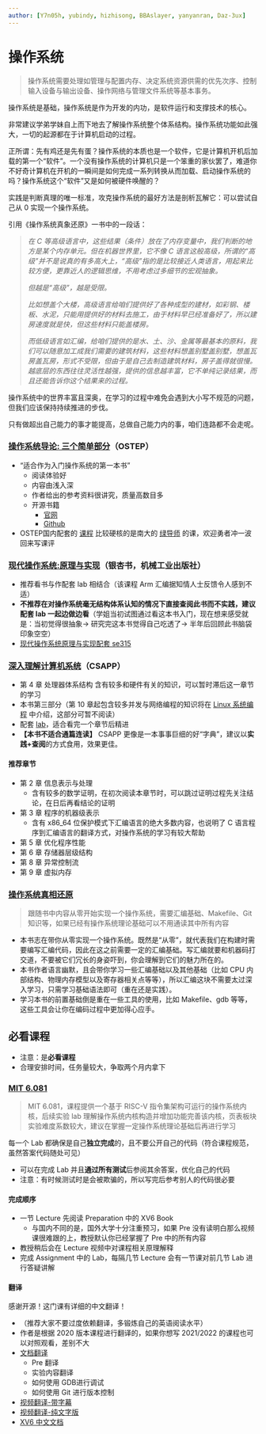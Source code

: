```yaml
---
author: [Y7n05h, yubindy, hizhisong, BBAslayer, yanyanran, Daz-3ux]
---
```


# 操作系统

> 操作系统需要处理如管理与配置内存、决定系统资源供需的优先次序、控制输入设备与输出设备、操作网络与管理文件系统等基本事务。

操作系统是基础，操作系统是作为开发的内功，是软件运行和支撑技术的核心。

非常建议学弟学妹自上而下地去了解操作系统整个体系结构。操作系统功能如此强大，一切的起源都在于计算机启动的过程。

正所谓：先有鸡还是先有蛋？操作系统的本质也是一个软件，它是计算机开机后加载的第一个“软件”。一个没有操作系统的计算机只是一个笨重的家伙罢了，难道你不好奇计算机在开机的一瞬间是如何完成一系列转换从而加载、启动操作系统的吗？操作系统这个“软件”又是如何被硬件唤醒的？

实践是判断真理的唯一标准，攻克操作系统的最好方法是剖析瓦解它：可以尝试自己从 0 实现一个操作系统。

引用《操作系统真象还原》一书中的一段话：

> *在 C 等高级语言中，这些结果（条件）放在了内存变量中，我们判断的地方是某个内存单元。但在机器世界里，它不像 C 语言这般高级，所谓的“高级”并不是说真的有多高大上，“高级”指的是比较接近人类语言，用起来比较方便，更靠近人的逻辑思维，不用考虑过多细节的宏观抽象。*
>
> *但越是“高级”，越是受限。*
>
> *比如想盖个大楼，高级语言给咱们提供好了各种成型的建材，如彩钢、楼板、水泥，只能用提供好的材料去施工，由于材料早已经准备好了，所以建房速度就是快，但这些材料只能盖楼房。*
>
> *而低级语言如汇编，给咱们提供的是水、土、沙、金属等最基本的原料，我们可以随意加工成我们需要的建筑材料，这些材料想盖别墅盖别墅，想盖瓦房盖瓦房，形式不受限，但由于是自己去制造建筑材料，房子盖得就很慢。越底层的东西往往灵活性越强，提供的信息越丰富，它不单纯记录结果，而且还能告诉你这个结果来的过程。*

操作系统中的世界丰富且深奥，在学习的过程中难免会遇到大小写不规范的问题，但我们应该保持持续推进的步伐。

只有做超出自己能力的事才能提高，总做自己能力内的事，咱们连路都不会走呢。

### [操作系统导论: 三个简单部分](https://book.douban.com/subject/33463930/)（OSTEP）

- “适合作为入门操作系统的第一本书”
    - 阅读体验好
    - 内容由浅入深
    - 作者给出的参考资料很讲究，质量高数目多
    - 开源书籍
        - [官网](https://pages.cs.wisc.edu/~remzi/OSTEP/)
        - [Github](https://github.com/remzi-arpacidusseau/ostep-translations)
- OSTEP国内配套的 [课程](https://www.bilibili.com/video/BV1HN41197Ko) 比较硬核的是南大的 [绿导师](http://jyywiki.cn/) 的课，欢迎勇者冲一波回来写课评

### [现代操作系统:原理与实现](https://book.douban.com/subject/35208251/)（银杏书，机械工业出版社）

- 推荐看书与作配套 lab 相结合（该课程 Arm 汇编据知情人士反馈令人感到不适）
- **不推荐在对操作系统毫无结构体系认知的情况下直接查阅此书而不实践，建议配套 lab 一起边做边看**（学姐当初试图通过看这本书入门，现在想来感受就是：当初觉得很抽象-> 研究完这本书觉得自己吃透了-> 半年后回顾此书脑袋印象空空）
- [现代操作系统原理与实现配套 se315](https://ipads.se.sjtu.edu.cn/courses/os/)

### [深入理解计算机系统](https://book.douban.com/subject/26912767/)（CSAPP）

- 第 4 章 处理器体系结构 含有较多和硬件有关的知识，可以暂时滞后这一章节的学习
- 本书第三部分（第 10 章起包含较多并发与网络编程的知识将在 [Linux 系统编程](linux-system-programming.md) 中介绍，这部分可暂不阅读）
- 配套 [lab](http://csapp.cs.cmu.edu/3e/labs.html)，适合看完一个章节后精进
- **【本书不适合通篇连读】** CSAPP 更像是一本事事巨细的好“字典”，建议以**实践+查阅**的方式食用，效果更佳。

#### 推荐章节

- 第 2 章 信息表示与处理
    - 含有较多的数学证明，在初次阅读本章节时，可以跳过证明过程先关注结论，在日后再看结论的证明
- 第 3 章 程序的机器级表示
    - 含有 x86_64 位保护模式下汇编语言的绝大多数内容，也说明了 C 语言程序到汇编语言的翻译方式，对操作系统的学习有较大帮助
- 第 5 章 优化程序性能
- 第 6 章 存储器层级结构
- 第 8 章 异常控制流
- 第 9 章 虚拟内存

### [操作系统真相还原](https://book.douban.com/subject/26745156/)

> 跟随书中内容从零开始实现一个操作系统，需要汇编基础、Makefile、Git 知识等，如果已经有操作系统理论基础可以不用通读其中所有内容

- 本书志在带你从零实现一个操作系统。既然是“从零”，就代表我们在构建时需要编写汇编代码，因此在这之前需要一定的汇编基础。写汇编就要和机器码打交道，不要被它们冗长的身姿吓到，你会理解到它们的魅力所在的。
- 本书作者语言幽默，且会带你学习一些汇编基础以及其他基础（比如 CPU 内部结构、物理内存模型以及寄存器相关点等等），所以汇编这块不需要太过深入学习，只需学习基础语法即可（重在还是实践）。
- 学习本书的前置基础倒是重在一些工具的使用，比如 Makefile、gdb 等等，这些工具会让你在编码过程中更加得心应手。

## 必看课程

- 注意：是**必看课程**
- 合理安排时间，任务量较大，争取两个月内拿下

### [MIT 6.081](https://csdiy.wiki/%E6%93%8D%E4%BD%9C%E7%B3%BB%E7%BB%9F/MIT6.S081/)

> MIT 6.081，课程提供一个基于 RISC-V 指令集架构可运行的操作系统内核，后续实验 lab 理解操作系统内核构造并增加功能完善该内核，页表板块实验难度系数较大，建议在掌握一定操作系统理论基础后再进行学习

每一个 Lab 都确保是自己**独立完成**的，且不要公开自己的代码（符合课程规范，虽然答案代码随处可见）

- 可以在完成 Lab 并且**通过所有测试**后参阅其余答案，优化自己的代码
- 注意：有时候测试时是会被欺骗的，所以写完后参考别人的代码很必要

#### 完成顺序

- 一节 Lecture 先阅读 Preparation 中的 XV6 Book
    - 与国内不同的是，国外大学十分注重预习，如果 Pre 没有读明白那么视频课很难跟的上，教授默认你已经掌握了 Pre 中的所有内容
- 教授稍后会在 Lecture 视频中对课程相关原理解释
- 完成 Assignment 中的 Lab，每隔几节 Lecture 会有一节课对前几节 Lab 进行答疑讲解

#### 翻译

感谢开源！这门课有详细的中文翻译！

- （推荐大家不要过度依赖翻译，多锻炼自己的英语阅读水平）
- 作者是根据 2020 版本课程进行翻译的，如果你想写 2021/2022 的课程也可以对照观看，差别不大
- [文档翻译](http://xv6.dgs.zone/)
    - Pre 翻译
    - 实验内容翻译
    - 如何使用 GDB进行调试
    - 如何使用 Git 进行版本控制
- [视频翻译-带字幕](https://www.bilibili.com/video/BV19k4y1C7kA/?spm_id_from=333.999.0.0&vd_source=24d6d00d2e02a738709effaecaa63284)
- [视频翻译-纯文字版](https://mit-public-courses-cn-translatio.gitbook.io/mit6-s081/)
- [XV6 中文文档](https://th0ar.gitbooks.io/xv6-chinese/content/index.html)
